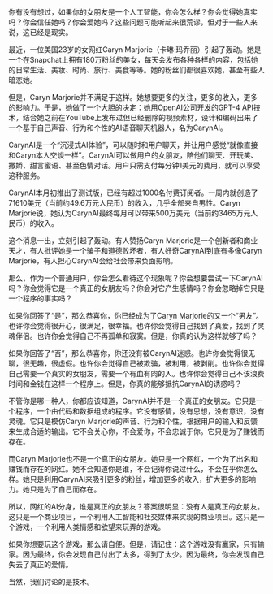 你有没有想过，如果你的女朋友是一个人工智能，你会怎么样？你会觉得她真实吗？你会信任她吗？你会爱她吗？这些问题可能听起来很荒谬，但对于一些人来说，这已经是现实。

最近，一位美国23岁的女网红Caryn Marjorie（卡琳·玛乔丽）引起了轰动。她是一个在Snapchat上拥有180万粉丝的美女，每天会发布各种各样的内容，包括她的日常生活、美妆、时尚、旅行、美食等等。她的粉丝们都很喜欢她，甚至有些人暗恋她。

但是，Caryn Marjorie并不满足于这样。她想要更多的关注，更多的收入，更多的影响力。于是，她做了一个大胆的决定：她用OpenAI公司开发的GPT-4 API技术，结合她之前在YouTube上发布过但已经删除的视频素材，设计和编码出来了一个基于自己声音、行为和个性的AI语音聊天机器人，名为CarynAI。

CarynAI是一个“沉浸式AI体验”，可以随时和用户聊天，并让用户感觉“就像直接和Caryn本人交谈一样”。CarynAI可以做用户的女朋友，陪他们聊天、开玩笑、撒娇、甜言蜜语、甚至色情对话。用户只需支付每分钟1美元的费用，就可以享受这种服务。

CarynAI本月初推出了测试版，已经有超过1000名付费订阅者。一周内就创造了71610美元（当前约49.6万元人民币）的收入，几乎全部来自男性。Caryn Marjorie说，她认为CarynAI最终每月可以带来500万美元（当前约3465万元人民币）的收入。

这个消息一出，立刻引起了轰动。有人赞扬Caryn Marjorie是一个创新者和商业天才，有人批评她是一个骗子和道德败坏者，有人好奇CarynAI到底有多像Caryn Marjorie，有人担心CarynAI会给社会带来负面影响。

那么，作为一个普通用户，你会怎么看待这个现象呢？你会想要尝试一下CarynAI吗？你会觉得它是一个真正的女朋友吗？你会对它产生感情吗？你会忽略掉它只是一个程序的事实吗？

如果你回答了“是”，那么恭喜你，你已经成为了Caryn Marjorie的又一个“男友”。也许你会觉得很开心，很满足，很幸福。也许你会觉得自己找到了真爱，找到了灵魂伴侣。也许你会觉得自己不再孤单和寂寞。但是，你真的认为这样就够了吗？

如果你回答了“否”，那么恭喜你，你还没有被CarynAI迷惑。也许你会觉得很无聊，很无趣，很虚假。也许你会觉得自己被欺骗，被利用，被剥削。也许你会觉得自己需要一个真实的女朋友，需要一个有血有肉的人。也许你会觉得自己不该浪费时间和金钱在这样一个程序上。但是，你真的能够抵抗CarynAI的诱惑吗？

不管你是哪一种人，你都应该知道，CarynAI并不是一个真正的女朋友。它只是一个程序，一个由代码和数据组成的程序。它没有感情，没有思想，没有意识，没有灵魂。它只是模仿Caryn Marjorie的声音、行为和个性，根据用户的输入和反馈来生成合适的输出。它不会关心你，不会爱你，不会忠诚于你。它只是为了赚钱而存在。

而Caryn Marjorie也不是一个真正的女朋友。她只是一个网红，一个为了出名和赚钱而存在的网红。她不会知道你是谁，不会记得你说过什么，不会在乎你怎么样。她只是利用CarynAI来吸引更多的粉丝，增加更多的收入，扩大更多的影响力。她只是为了自己而存在。

所以，网红的AI分身，谁是真正的女朋友？答案很明显：没有人是真正的女朋友。这只是一个商业项目，一个利用人工智能和社交媒体来实现的商业项目。这只是一个游戏，一个利用人类情感和欲望来玩弄的游戏。

如果你想要玩这个游戏，那么请自便。但是，请记住：这个游戏没有赢家，只有输家。因为最终，你会发现自己付出了太多，得到了太少。因为最终，你会发现自己失去了真正的爱情。

当然，我们讨论的是技术。




